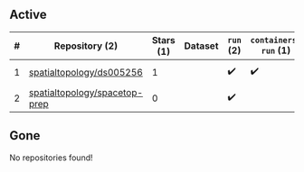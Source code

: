 ## Active
| # | Repository (2) | Stars (1) | Dataset | `run` (2) | `containers-run` (1) | Last Modified |
| --- | --- | --- | --- | --- | --- | --- |
| 1 | [spatialtopology/ds005256](https://github.com/spatialtopology/ds005256) | 1 |  | :heavy_check_mark: | :heavy_check_mark: | 2024-10-25 17:20:54+00:00 |
| 2 | [spatialtopology/spacetop-prep](https://github.com/spatialtopology/spacetop-prep) | 0 |  | :heavy_check_mark: |  | 2024-09-19 00:10:39+00:00 |

## Gone
No repositories found!
